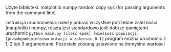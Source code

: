 Użyte biblioteki:
matplotlib
numpy
random
copy
sys (for passing arguments from the command line)


instrukcja uruchomienia:
należy pobrać wszystkie potrzebne zależności (matplotlib i numpy, reszta jest standardowo jeśli dobrze pamiętam)
uruchomić `python main.py [ilość epok] [wielkość populacji] [prawdopodobieństwo mutacji w zakresie 0-1]`
program można uruchomić z 1, 2 lub 3 argumentami. Pozostałe zostaną ustawione na domyślne wartości